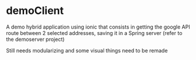 # demoClient

A demo hybrid application using ionic that consists in getting the google API route between 2 selected addresses, saving it in a Spring server (refer to the demoserver project)

Still needs modularizing and some visual things need to be remade
